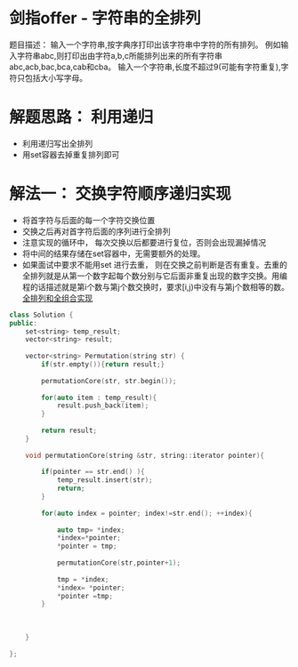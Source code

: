 # 剑指offer - 字符串的全排列
题目描述： 输入一个字符串,按字典序打印出该字符串中字符的所有排列。
例如输入字符串abc,则打印出由字符a,b,c所能排列出来的所有字符串abc,acb,bac,bca,cab和cba。
输入一个字符串,长度不超过9(可能有字符重复),字符只包括大小写字母。

# 解题思路： 利用递归
- 利用递归写出全排列
- 用set容器去掉重复排列即可

# 解法一： 交换字符顺序递归实现
- 将首字符与后面的每一个字符交换位置
- 交换之后再对首字符后面的序列进行全排列
- 注意实现的循环中， 每次交换以后都要进行复位，否则会出现漏掉情况
- 将中间的结果存储在set容器中，无需要额外的处理。
- 如果面试中要求不能用set 进行去重， 则在交换之前判断是否有重复。去重的全排列就是从第一个数字起每个数分别与它后面非重复出现的数字交换。用编程的话描述就是第i个数与第j个数交换时，要求[i,j)中没有与第j个数相等的数。
  [全排列和全组合实现](http://wuchong.me/blog/2014/07/28/permutation-and-combination-realize/)

```c++
class Solution {
public:
    set<string> temp_result;
    vector<string> result;
    
    vector<string> Permutation(string str) {
        if(str.empty()){return result;}
        
        permutationCore(str, str.begin());
        
        for(auto item : temp_result){
            result.push_back(item);
        }
        
        return result;
    }
    
    void permutationCore(string &str, string::iterator pointer){
         
        if(pointer == str.end() ){
            temp_result.insert(str);
            return;
        }
         
        for(auto index = pointer; index!=str.end(); ++index){
            
            auto tmp= *index;
            *index=*pointer;
            *pointer = tmp;
            
            permutationCore(str,pointer+1);
            
            tmp = *index;
            *index= *pointer;
            *pointer =tmp;
        }
       
        
        
    }
    
};
```
